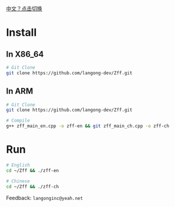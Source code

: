 [中文？点击切换](/README-CH.md)

# Install

## In X86_64

```bash
# Git Clone
git clone https://github.com/langong-dev/Zff.git
```

## In ARM

```bash
# Git Clone
git clone https://github.com/langong-dev/Zff.git

# Compile
g++ zff_main_en.cpp -o zff-en && git zff_main_ch.cpp -o zff-ch
```

# Run

```bash
# English
cd ~/Zff && ./zff-en

# Chinese
cd ~/Zff && ./zff-ch
```

Feedback: ```langonginc@yeah.net```
